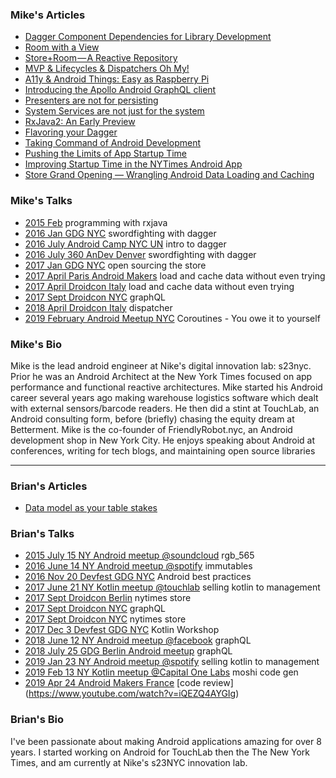 ### Mike's Articles

* [Dagger Component Dependencies for Library Development](https://medium.com/@theMikhail/dagger-component-dependencies-for-library-development-e2df7ce68233)
* [Room with a View](https://medium.com/s23nyc-tech/room-with-a-view-8cc759b312cb)
* [Store+Room — A Reactive Repository](https://medium.com/s23nyc-tech/storeroom-a8d6391bccb7)
* [MVP & Lifecycles & Dispatchers Oh My!](https://medium.com/s23nyc-tech/mvp-lifecycles-dispatchers-oh-my-19eda37a1a52)
* [A11y & Android Things: Easy as Raspberry Pi](https://medium.com/@theMikhail/a11y-android-things-easy-as-raspberry-pi-b943812a3098)
* [Introducing the Apollo Android GraphQL client](https://blog.apollographql.com/launching-apollo-graphql-on-android-40ee0b5789bd)
* [Presenters are not for persisting](https://hackernoon.com/presenters-are-not-for-persisting-f537a2cc7962)
* [System Services are not just for the system](https://medium.com/@theMikhail/system-services-are-not-just-for-the-system-ce33aab4594a)
* [RxJava2: An Early Preview](https://medium.com/@theMikhail/rxjava2-an-early-preview-5b05de46b07)
* [Flavoring your Dagger](https://medium.com/@theMikhail/flavoring-your-dagger-14ab8bcef9f8)
* [Taking Command of Android Development](https://medium.com/@theMikhail/take-command-of-android-development-9411af8cf571)
* [Pushing the Limits of App Startup Time](http://blog.nimbledroid.com/2016/04/20/pushing-limits-of-app-startup-time.html)
* [Improving Startup Time in the NYTimes Android App](https://open.blogs.nytimes.com/2016/02/11/improving-startup-time-in-the-nytimes-android-app/)
* [Store Grand Opening — Wrangling Android Data Loading and Caching](https://open.blogs.nytimes.com/2017/01/13/store-grand-opening-wrangling-android-data-loading-and-caching/)



### Mike's Talks

* [2015 Feb](https://www.slideshare.net/nakhimovich/intro-to-functional-programming-with-rxjava) programming with rxjava
* [2016 Jan GDG NYC](https://www.slideshare.net/nakhimovich/sword-fighting-with-dagger-gdgnyc-jan-2016) swordfighting with dagger
* [2016 July Android Camp NYC UN](https://www.youtube.com/watch?v=X1JzdMbVu94) intro to dagger
* [2016 July 360 AnDev Denver](https://www.youtube.com/watch?v=_neAwAv9JzY) swordfighting with dagger
* [2017 Jan GDG NYC](https://www.slideshare.net/nakhimovich/open-sourcing-the-store) open sourcing the store
* [2017 April Paris Android Makers](https://www.youtube.com/watch?v=G1MebI2k9aA) load and cache data without even trying
* [2017 April Droidcon Italy](https://www.youtube.com/watch?v=TvsOsgd0--c) load and cache data without even trying
* [2017 Sept Droidcon NYC](https://www.youtube.com/watch?v=ugUFKB1LsNE) graphQL
* [2018 April Droidcon Italy](https://www.youtube.com/watch?v=kmw5dXo3QcQ) dispatcher
* [2019 February Android Meetup NYC](https://www.meetup.com/nyandroiddevelopers/events/258500206/) Coroutines -  You owe it to yourself


### Mike's Bio

Mike is the lead android engineer at Nike's digital innovation lab: s23nyc. Prior he was an Android Architect at the New York Times focused on app performance and functional reactive architectures. Mike started his Android career several years ago making warehouse logistics software which dealt with external sensors/barcode readers. He then did a stint at TouchLab, an Android consulting form, before (briefly) chasing the equity dream at Betterment. Mike is the co-founder of FriendlyRobot.nyc, an Android development shop in New York City. He enjoys speaking about Android at conferences, writing for tech blogs, and maintaining open source libraries

-------------------------------------------------------------------------------------------------------------------

### Brian's Articles

* [Data model as your table stakes](https://medium.com/s23nyc-tech/data-model-as-your-table-stakes-6937c95e7039)

### Brian's Talks

* [2015 July 15 NY Android meetup @soundcloud](https://www.meetup.com/nyandroiddevelopers/events/223745971/) rgb_565 
* [2016 June 14 NY Android meetup @spotify](https://www.meetup.com/nyandroiddevelopers/events/230899062/comments/466570096/) immutables
* [2016 Nov 20 Devfest GDG NYC](https://www.meetup.com/gdgnyc/events/235192312/) Android best practices 
* [2017 June 21 NY Kotlin meetup @touchlab](https://www.meetup.com/New-York-Kotlin-Meetup/events/240613564/) selling kotlin to management
* [2017 Sept Droidcon Berlin](https://www.youtube.com/watch?v=BGtRhqmZ1SE) nytimes store 
* [2017 Sept Droidcon NYC](https://www.youtube.com/watch?v=ugUFKB1LsNE) graphQL
* [2017 Sept Droidcon NYC](https://www.youtube.com/watch?v=HVFJiD9lqvc) nytimes store
* [2017 Dec 3 Devfest GDG NYC](https://devfestnyc.com/schedule/day2) Kotlin Workshop
* [2018 June 12 NY Android meetup @facebook](https://www.meetup.com/nyandroiddevelopers/events/251240757/) graphQL
* [2018 July 25 GDG Berlin Android meetup](https://www.meetup.com/GDG-Berlin-Android/events/fvvctlyxkbhc/) graphQL
* [2019 Jan 23 NY Android meetup @spotify](https://www.meetup.com/nyandroiddevelopers/events/257755480/) selling kotlin to management 
* [2019 Feb 13 NY Kotlin meetup @Capital One Labs](https://www.meetup.com/New-York-Kotlin-Meetup/events/258684498/) moshi code gen
* [2019 Apr 24 Android Makers France](https://speakerdeck.com/brianplummer/getting-the-most-out-of-code-review) [code review] (https://www.youtube.com/watch?v=iQEZQ4AYGIg)

### Brian's Bio

I've been passionate about making Android applications amazing for over 8 years. I started working on Android for TouchLab then the The New York Times, and am currently at Nike's s23NYC innovation lab. 
